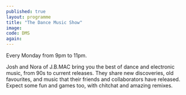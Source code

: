 ```yaml
---
published: true
layout: programme
title: "The Dance Music Show"
image:
code: DMS
again:
---
```


Every Monday from 9pm to 11pm.

Josh and Nora of J.B.MAC bring you the best of dance and electronic music, from 90s to current releases. They share new discoveries, old favourites, and music that their friends and collaborators have released. Expect some fun and games too, with chitchat and amazing remixes.
